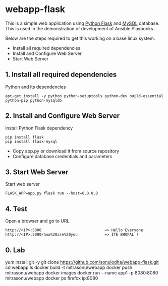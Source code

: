 # webapp-flask

This is a simple web application using [Python Flask](http://flask.pocoo.org/) and [MySQL](https://www.mysql.com/) database. 
This is used in the demonstration of development of Ansible Playbooks.
  
  Below are the steps required to get this working on a base linux system.
  
  - Install all required dependencies
  - Install and Configure Web Server
  - Start Web Server
   
## 1. Install all required dependencies
  
  Python and its dependencies

    apt-get install -y python python-setuptools python-dev build-essential python-pip python-mysqldb

   
## 2. Install and Configure Web Server

Install Python Flask dependency

    pip install flask
    pip install flask-mysql

- Copy app.py or download it from source repository
- Configure database credentials and parameters 

## 3. Start Web Server

Start web server

    FLASK_APP=app.py flask run --host=0.0.0.0
    
## 4. Test

Open a browser and go to URL

    http://<IP>:5000                            => Hello Everyone
    http://<IP>:5000/how%20are%20you            => ITE BHOPAL !
    
    
## 0. Lab
yum install git -y
git clone https://github.com/sonulodha/webapp-flask.git
cd webapp
ls
docker build -t mitrasonu/webapp
docker push mitrasonu/webapp
docker images
docker run --name app1 -p 8080:8080 mitrasonu/webapp
docker ps 
firefox ip:8080
